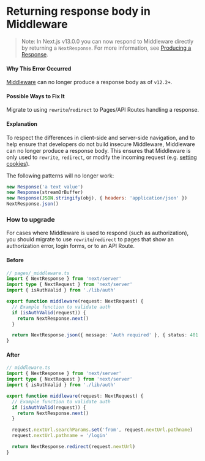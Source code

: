 # Returning response body in Middleware

> Note: In Next.js v13.0.0 you can now respond to Middleware directly by returning a `NextResponse`. For more information, see [Producing a Response](https://nextjs.org/docs/advanced-features/middleware#producing-a-response).

#### Why This Error Occurred

[Middleware](https://nextjs.org/docs/advanced-features/middleware) can no longer produce a response body as of `v12.2+`.

#### Possible Ways to Fix It

Migrate to using `rewrite`/`redirect` to Pages/API Routes handling a response.

#### Explanation

To respect the differences in client-side and server-side navigation, and to help ensure that developers do not build insecure Middleware, Middleware can no longer produce a response body. This ensures that Middleware is only used to `rewrite`, `redirect`, or modify the incoming request (e.g. [setting cookies](https://nextjs.org/docs/advanced-features/middleware#using-cookies)).

The following patterns will no longer work:

```js
new Response('a text value')
new Response(streamOrBuffer)
new Response(JSON.stringify(obj), { headers: 'application/json' })
NextResponse.json()
```

### How to upgrade

For cases where Middleware is used to respond (such as authorization), you should migrate to use `rewrite`/`redirect` to pages that show an authorization error, login forms, or to an API Route.

#### Before

```typescript
// pages/_middleware.ts
import { NextResponse } from 'next/server'
import type { NextRequest } from 'next/server'
import { isAuthValid } from './lib/auth'

export function middleware(request: NextRequest) {
  // Example function to validate auth
  if (isAuthValid(request)) {
    return NextResponse.next()
  }

  return NextResponse.json({ message: 'Auth required' }, { status: 401 })
}
```

#### After

```typescript
// middleware.ts
import { NextResponse } from 'next/server'
import type { NextRequest } from 'next/server'
import { isAuthValid } from './lib/auth'

export function middleware(request: NextRequest) {
  // Example function to validate auth
  if (isAuthValid(request)) {
    return NextResponse.next()
  }

  request.nextUrl.searchParams.set('from', request.nextUrl.pathname)
  request.nextUrl.pathname = '/login'

  return NextResponse.redirect(request.nextUrl)
}
```
